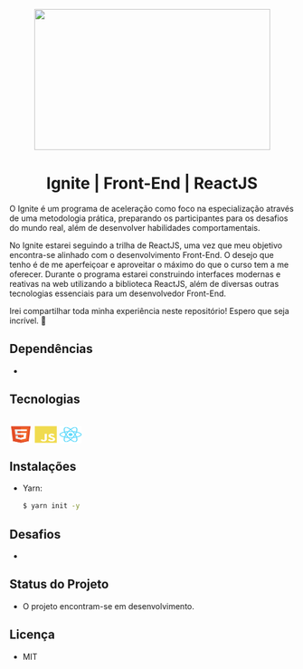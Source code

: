 <p align="center"> 

<img src="https://user-images.githubusercontent.com/60404990/134786614-9ad16e14-321d-4c15-ad01-f0554530bf45.png" width="417" height="249"> 
</p>

<h1 align="center">  Ignite | Front-End | ReactJS </h1>

O Ignite é um programa de aceleração como foco na especialização através de uma metodologia prática, preparando os participantes para os desafios do mundo real, além de desenvolver habilidades comportamentais.

No Ignite estarei seguindo a trilha de ReactJS, uma vez que meu objetivo encontra-se alinhado com o desenvolvimento Front-End. O desejo que tenho é de me aperfeiçoar e aproveitar o máximo do que o curso tem a me oferecer. Durante o programa estarei construindo interfaces modernas e reativas na web utilizando a biblioteca ReactJS, além de diversas outras tecnologias essenciais para um desenvolvedor Front-End.

Irei compartilhar toda minha experiência neste repositório! Espero que seja incrível. 💜

## Dependências
- 

## Tecnologias
 <div style="display: inline_block"><br>
  <img align="center" alt="HTML" height="30" width="40" src="https://raw.githubusercontent.com/devicons/devicon/master/icons/html5/html5-original.svg">
  <img align="center" alt="Js" height="30" width="40" src="https://raw.githubusercontent.com/devicons/devicon/master/icons/javascript/javascript-plain.svg">
  <img align="center" alt="React" height="30" width="40" src="https://raw.githubusercontent.com/devicons/devicon/master/icons/react/react-original.svg">
 </div>
  
## Instalações

 - Yarn:
    ```bash
   $ yarn init -y
 
## Desafios 
-

## Status do Projeto
- O projeto encontram-se em desenvolvimento.

## Licença
- MIT
